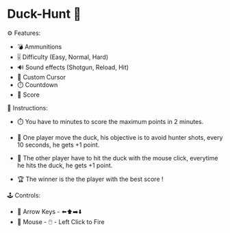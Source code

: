 # Duck-Hunt 🦆
 
⚙️ Features:

- 💣 Ammunitions
- 🎚️ Difficulty (Easy, Normal, Hard)
- 🔊 Sound effects (Shotgun, Reload, Hit)
- 🔫 Custom Cursor
- ⏱️ Countdown
- 💯 Score


📜 Instructions:

- ⏱️ You have to minutes to score the maximum points in 2 minutes.

- 🦆 One player move the duck, his objective is to avoid hunter shots, every 10 seconds, he gets +1 point.
- 🔫 The other player have to hit the duck with the mouse click, everytime he hits the duck, he gets +1 point.

- 🏆 The winner is the the player with the best score !


🕹️ Controls:

- 🦆 Arrow Keys - ⬅️⬆️➡️⬇️
- 🔫 Mouse - 🖱️ - Left Click to Fire 
